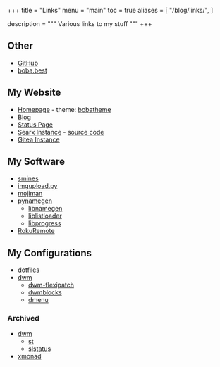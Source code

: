 +++
title = "Links"
menu = "main"
toc = true
aliases = [
  "/blog/links/",
]

description = """
Various links to my stuff
"""
+++

## Other

- [GitHub](https://github.com/BBaoVanC/)
- [boba.best](https://boba.best/)

## My Website

- [Homepage](https://bbaovanc.com/) - theme:
  [bobatheme](https://github.com/BBaoVanC/bobatheme)
- [Blog](https://bbaovanc.com/blog/)
- [Status Page](https://status.bbaovanc.com/)
- [Searx Instance](https://search.bbaovanc.com/) -
  [source code](https://github.com/BBaoVanC/searx)
- [Gitea Instance](https://git.bbaovanc.com/)

## My Software

- [smines](https://github.com/BBaoVanC/smines)
- [imgupload.py](https://github.com/imgupload-py/imgupload.py)
- [mojiman](https://github.com/BBaoVanC/mojiman)
- [pynamegen](https://git.bbaovanc.com/bbaovanc/pynamegen)
  - [libnamegen](https://git.bbaovanc.com/bbaovanc/libnamegen)
  - [liblistloader](https://git.bbaovanc.com/bbaovanc/liblistloader)
  - [libprogress](https://git.bbaovanc.com/bbaovanc/libprogress)
- [RokuRemote](https://github.com/BBaoVanC/RokuRemote)

## My Configurations

- [dotfiles](https://github.com/BBaoVanC/dotfiles)
- [dwm](https://github.com/BBaoVanC/.dwm)
  - [dwm-flexipatch](https://github.com/BBaoVanC/dwm-flexipatch)
  - [dwmblocks](https://github.com/BBaoVanC/dwmblocks)
  - [dmenu](https://github.com/BBaoVanC/dmenu)

### Archived

- [dwm](https://github.com/BBaoVanC/dwm)
  - [st](https://github.com/BBaoVanC/st)
  - [slstatus](https://github.com/BBaoVanC/slstatus)
- [xmonad](https://github.com/BBaoVanC/.xmonad)
